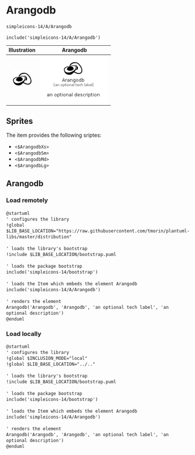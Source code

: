 # Arangodb


```text
simpleicons-14/A/Arangodb
```

```text
include('simpleicons-14/A/Arangodb')
```



| Illustration | Arangodb |
| :---: | :---: |
| ![illustration for Illustration](../../simpleicons-14/A/Arangodb.png) | ![illustration for Arangodb](../../simpleicons-14/A/Arangodb.Local.png) |



## Sprites
The item provides the following sriptes:

- `<$ArangodbXs>`
- `<$ArangodbSm>`
- `<$ArangodbMd>`
- `<$ArangodbLg>`





## Arangodb

### Load remotely
```plantuml
@startuml
' configures the library
!global $LIB_BASE_LOCATION="https://raw.githubusercontent.com/tmorin/plantuml-libs/master/distribution"

' loads the library's bootstrap
!include $LIB_BASE_LOCATION/bootstrap.puml

' loads the package bootstrap
include('simpleicons-14/bootstrap')

' loads the Item which embeds the element Arangodb
include('simpleicons-14/A/Arangodb')

' renders the element
Arangodb('Arangodb', 'Arangodb', 'an optional tech label', 'an optional description')
@enduml
```

### Load locally
```plantuml
@startuml
' configures the library
!global $INCLUSION_MODE="local"
!global $LIB_BASE_LOCATION="../.."

' loads the library's bootstrap
!include $LIB_BASE_LOCATION/bootstrap.puml

' loads the package bootstrap
include('simpleicons-14/bootstrap')

' loads the Item which embeds the element Arangodb
include('simpleicons-14/A/Arangodb')

' renders the element
Arangodb('Arangodb', 'Arangodb', 'an optional tech label', 'an optional description')
@enduml
```


